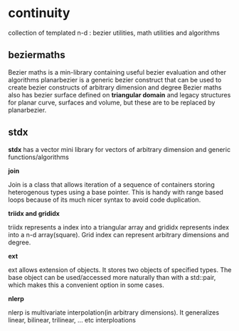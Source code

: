 # continuity
 collection of templated n-d : bezier utilities, math utilities and algorithms
 
## beziermaths

Bezier maths is a min-library containing useful bezier evaluation and other algorithms
planarbezier is a generic bezier construct that can be used to create bezier constructs of arbitrary dimension and degree
Bezier maths also has bezier surface defined on **triangular domain** and legacy structures for planar curve, surfaces and volume, but these are to be replaced by planarbezier.

## stdx

**stdx** has a vector mini library for vectors of arbitrary dimension and generic functions/algorithms

**join**

Join is a class that allows iteration of a sequence of containers storing heterogenous types using a base pointer. This is handy with range based loops because of its much nicer syntax to avoid code duplication.

**triidx and grididx**

triidx represents a index into a triangular array and grididx represents index into a n-d array(square). Grid index can represent arbitrary dimensions and degree.

**ext**

ext allows extension of objects. It stores two objects of specified types. The base object can be used/accessed more naturally than with a std::pair, which makes this a convenient option in some cases.

**nlerp**

nlerp is multivariate interpolation(in arbitrary dimensions). It generalizes linear, bilinear, trilinear, ... etc interploations
